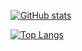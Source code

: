 [![GitHub stats](https://github-readme-stats.vercel.app/api?username=max-fluff&show_icons=true)](https://github.com/anuraghazra/github-readme-stats)

[![Top Langs](https://github-readme-stats.vercel.app/api/top-langs/?username=max-fluff)](https://github.com/anuraghazra/github-readme-stats)
